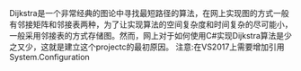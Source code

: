 Dijkstra是一个非常经典的图论中寻找最短路径的算法，在网上实现图的方式一般有邻接矩阵和邻接表两种，为了让实现算法的空间复杂度和时间复杂的尽可能小，一般采用邻接表的方式存储图。然而，网上对于如何使用C#实现Dijkstra算法是少之又少，这就是建立这个projectc的最初原因。
注意:在VS2017上需要增加引用System.Configuration

